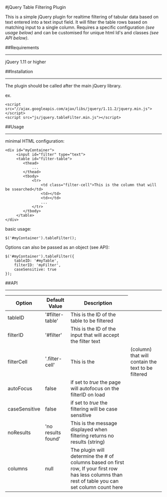 #jQuery Table Filtering Plugin

This is a simple jQuery plugin for realtime filtering of tabular data based on text entered into a text input field. It will filter the table rows based on matching input to a single column. Requires a specific configuration *(see usage below)* and can be customised for unique html Id's and classes *(see API below)*.

##Requirements
***
jQuery 1.11 or higher

##Installation
***

The plugin should be called after the main jQuery library.

ex.

    <script src="//ajax.googleapis.com/ajax/libs/jquery/1.11.2/jquery.min.js"></script>
	<script src="js/jquery.tableFilter.min.js"></script>

##Usage
***

minimal HTML configuration:

    <div id="myContainer">
	     <input id="filter" type="text">
		 <table id="filter-table">
		 	<thead>
				...
			</thead>
			<tbody>
			    <tr>
				    <td class="filter-cell">This is the column that will be ssearched</td>
					<td></td>
					<td></td>
					...
				</tr>
			</tbody>
		 </table>
	</div>

basic usage:

    $('#myContainer').tableFilter();

Options can also be passed as an object (see API):

    $('#myContainer').tableFilter({
		tableID: '#myTable', 
		filterID: 'myFilter', 
		caseSensitive: true
	});

##API
***

Option        | Default Value      | Description
------------- | ------------------ | -------------
tableID       | '#filter-table'    | This is the ID of the table to be filtered
filterID      | '#filter'          | This is the ID of the input that will accept the filter text
filterCell    | '.filter-cell'     | This is the <td> (column) that will contain the text to be filtered
autoFocus     | false              | if set to *true* the page will autofocus on the filterID on load
caseSensitive | false              | if set to *true* the filtering will be case sensitive
noResults     | 'no results found' | This is the message displayed when filtering returns no results (string)
columns       | null               | The plugin will determine the # of columns based on first row, If your first row has less columns than rest of table you can set column count here
